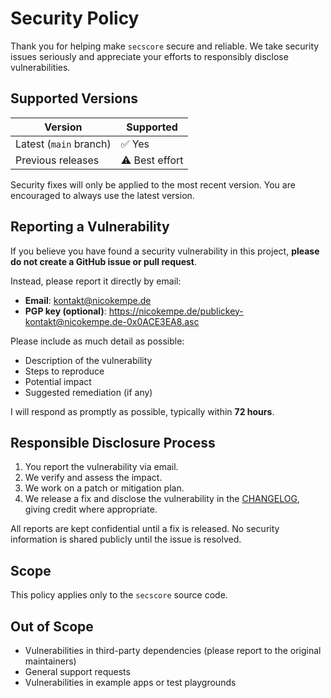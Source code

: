 # Security Policy

Thank you for helping make `secscore` secure and reliable. We take security issues seriously and appreciate your efforts to responsibly disclose vulnerabilities.

## Supported Versions

| Version | Supported |
| ------- | --------- |
| Latest (`main` branch) | ✅ Yes |
| Previous releases      | ⚠️ Best effort |

Security fixes will only be applied to the most recent version. You are encouraged to always use the latest version.

## Reporting a Vulnerability

If you believe you have found a security vulnerability in this project, **please do not create a GitHub issue or pull request**.

Instead, please report it directly by email:

- **Email**: [kontakt@nicokempe.de](mailto:kontakt@nicokempe.de)
- **PGP key (optional)**: https://nicokempe.de/publickey-kontakt@nicokempe.de-0x0ACE3EA8.asc

Please include as much detail as possible:

- Description of the vulnerability
- Steps to reproduce
- Potential impact
- Suggested remediation (if any)

I will respond as promptly as possible, typically within **72 hours**.

## Responsible Disclosure Process

1. You report the vulnerability via email.
2. We verify and assess the impact.
3. We work on a patch or mitigation plan.
4. We release a fix and disclose the vulnerability in the [CHANGELOG](../CHANGELOG.md), giving credit where appropriate.

All reports are kept confidential until a fix is released. No security information is shared publicly until the issue is resolved.

## Scope

This policy applies only to the `secscore` source code.

## Out of Scope

- Vulnerabilities in third-party dependencies (please report to the original maintainers)
- General support requests
- Vulnerabilities in example apps or test playgrounds
